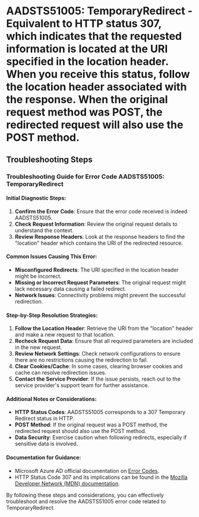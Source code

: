 
# AADSTS51005: TemporaryRedirect - Equivalent to HTTP status 307, which indicates that the requested information is located at the URI specified in the location header. When you receive this status, follow the location header associated with the response. When the original request method was POST, the redirected request will also use the POST method.


## Troubleshooting Steps
### Troubleshooting Guide for Error Code AADSTS51005: TemporaryRedirect

#### Initial Diagnostic Steps:
1. **Confirm the Error Code**: Ensure that the error code received is indeed AADSTS51005.
2. **Check Request Information**: Review the original request details to understand the context.
3. **Review Response Headers**: Look at the response headers to find the "location" header which contains the URI of the redirected resource.

#### Common Issues Causing This Error:
- **Misconfigured Redirects**: The URI specified in the location header might be incorrect.
- **Missing or Incorrect Request Parameters**: The original request might lack necessary data causing a failed redirect.
- **Network Issues**: Connectivity problems might prevent the successful redirection.

#### Step-by-Step Resolution Strategies:
1. **Follow the Location Header**: Retrieve the URI from the "location" header and make a new request to that location.
2. **Recheck Request Data**: Ensure that all required parameters are included in the new request.
3. **Review Network Settings**: Check network configurations to ensure there are no restrictions causing the redirection to fail.
4. **Clear Cookies/Cache**: In some cases, clearing browser cookies and cache can resolve redirection issues.
5. **Contact the Service Provider**: If the issue persists, reach out to the service provider's support team for further assistance.

#### Additional Notes or Considerations:
- **HTTP Status Codes**: AADSTS51005 corresponds to a 307 Temporary Redirect status in HTTP.
- **POST Method**: If the original request was a POST method, the redirected request should also use the POST method.
- **Data Security**: Exercise caution when following redirects, especially if sensitive data is involved.

#### Documentation for Guidance:
- Microsoft Azure AD official documentation on [Error Codes](https://docs.microsoft.com/en-us/azure/active-directory/develop/reference-aadsts-error-codes).
- HTTP Status Code 307 and its implications can be found in the [Mozilla Developer Network (MDN) documentation](https://developer.mozilla.org/en-US/docs/Web/HTTP/Status/307).

By following these steps and considerations, you can effectively troubleshoot and resolve the AADSTS51005 error code related to TemporaryRedirect.